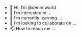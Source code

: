 - 👋 Hi, I’m @denimworld
- 👀 I’m interested in ...
- 🌱 I’m currently learning ...
- 💞️ I’m looking to collaborate on ...
- 📫 How to reach me ...

<!---
denimworld/denimworld is a ✨ special ✨ repository because its `README.md` (this file) appears on your GitHub profile.
You can click the Preview link to take a look at your changes.
--->
